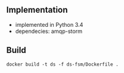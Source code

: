 ## Implementation
* implemented in Python 3.4
* dependecies: amqp-storm

## Build
`docker build -t ds -f ds-fsm/Dockerfile .`
